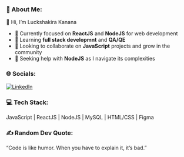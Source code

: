 ### 💫 About Me:
👋 Hi, I’m Luckshakira Kanana  
- 🔭 Currently focused on **ReactJS** and **NodeJS** for web development  
- 🌱 Learning **full stack developmnt** and **QA/QE** 
- 💞 Looking to collaborate on **JavaScript** projects and grow in the community  
- 🤔 Seeking help with **NodeJS** as I navigate its complexities  

### 🌐 Socials:
[![LinkedIn](https://img.shields.io/badge/LinkedIn-0A66C2?style=for-the-badge&logo=linkedin&logoColor=white)](www.linkedin.com/in/luckshakira-kanana-0733b923b)


### 💻 Tech Stack:
JavaScript | ReactJS | NodeJS | MySQL | HTML/CSS | Figma

### ✍️ Random Dev Quote:
“Code is like humor. When you have to explain it, it’s bad.”
